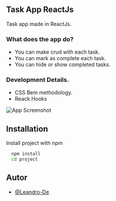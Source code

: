 ## Task App ReactJs

Task app made in ReactJs.

### What does the app do?

- You can make crud with each task.
- You can mark as complete each task.
- You can hide or show completed tasks.

### Development Details.

- CSS Bem methodology.
- Reack Hooks

![App Screenshot](https://i.imgur.com/7HRClqj.png)

## Installation

Install project with npm

```bash
  npm install
  cd project
```

## Autor

- [@Leandro-De](https://github.com/Leandro-De)
